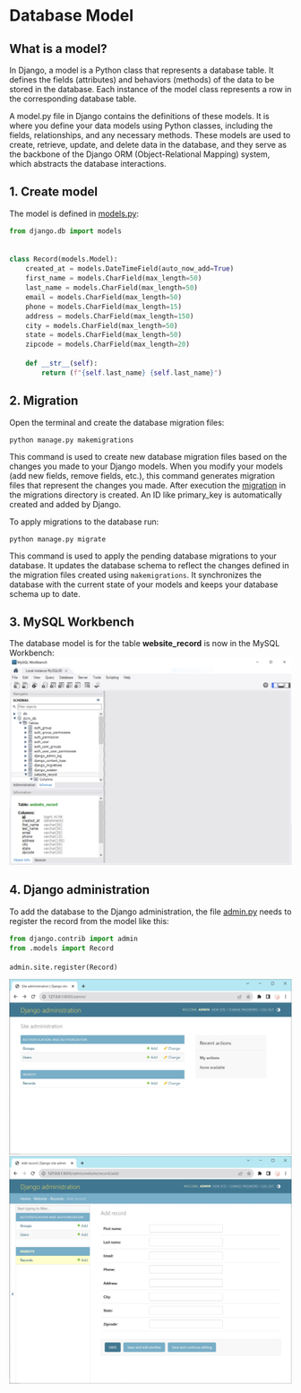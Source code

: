# Database Model

## What is a model?

In Django, a model is a Python class that represents a database table. It defines the fields (attributes) and
behaviors (methods) of the data to be stored in the database. Each instance of the model class represents a row in the
corresponding database table.

A model.py file in Django contains the definitions of these models. It is where you define your data models using Python
classes, including the fields, relationships, and any necessary methods. These models are used to create, retrieve,
update, and delete data in the database, and they serve as the backbone of the Django ORM (Object-Relational Mapping)
system, which abstracts the database interactions.

## 1. Create model

The model is defined in [models.py](../dcrm/website/models.py):

```python
from django.db import models


class Record(models.Model):
    created_at = models.DateTimeField(auto_now_add=True)
    first_name = models.CharField(max_length=50)
    last_name = models.CharField(max_length=50)
    email = models.CharField(max_length=50)
    phone = models.CharField(max_length=15)
    address = models.CharField(max_length=150)
    city = models.CharField(max_length=50)
    state = models.CharField(max_length=50)
    zipcode = models.CharField(max_length=20)

    def __str__(self):
        return (f"{self.last_name} {self.last_name}")

```

## 2. Migration

Open the terminal and create the database migration files:

```console
python manage.py makemigrations
```

This command is used to create new database migration files based on the changes you made to your Django models. When
you modify your models (add new fields, remove fields, etc.), this command generates migration files that represent the
changes you made. After execution the [migration](../dcrm/website/migrations/0001_initial.py) in the migrations
directory is created. An ID like primary_key is automatically created and added by Django.

To apply migrations to the database run:

```console
python manage.py migrate
```

This command is used to apply the pending database migrations to your database. It updates the database schema to
reflect the changes defined in the migration files created using `makemigrations`. It synchronizes the database with the
current state of your models and keeps your database schema up to date.

## 3. MySQL Workbench

The database model is for the table **website_record** is now in the MySQL Workbench:
<img src="./images/mysql_wb_migration.JPG">

## 4. Django administration

To add the database to the Django administration, the file [admin.py](../dcrm/website/admin.py) needs to
register the record from the model like this:

```python
from django.contrib import admin
from .models import Record

admin.site.register(Record)
```

<img src="./images/admin_record.JPG">
<img src="./images/admin_record_add.JPG">
